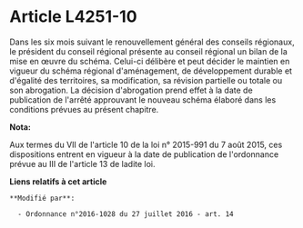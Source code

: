 # Article L4251-10

Dans les six mois suivant le renouvellement général des conseils régionaux, le président du conseil régional présente au
conseil régional un bilan de la mise en œuvre du schéma. Celui-ci délibère et peut décider le maintien en vigueur du schéma
régional d'aménagement, de développement durable et d'égalité des territoires, sa modification, sa révision partielle ou
totale ou son abrogation. La décision d'abrogation prend effet à la date de publication de l'arrêté approuvant le nouveau
schéma élaboré dans les conditions prévues au présent chapitre.

**Nota:**

Aux termes du VII de l'article 10 de la loi n° 2015-991 du 7 août 2015, ces dispositions entrent en vigueur à la date de
publication de l'ordonnance prévue au III de l'article 13 de ladite loi.

**Liens relatifs à cet article**

	**Modifié par**:

	  - Ordonnance n°2016-1028 du 27 juillet 2016 - art. 14

